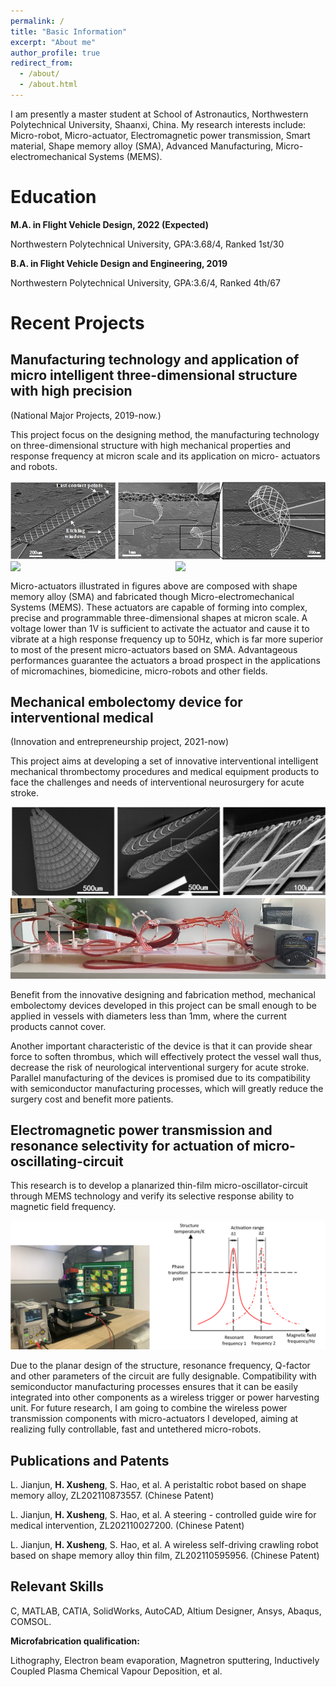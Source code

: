 ```yaml
---
permalink: /
title: "Basic Information"
excerpt: "About me"
author_profile: true
redirect_from: 
  - /about/
  - /about.html
---
```


I am presently a master student at School of Astronautics, Northwestern Polytechnical University, Shaanxi, China. My research interests include: Micro-robot, Micro-actuator, Electromagnetic power transmission, Smart material, Shape memory alloy (SMA), Advanced Manufacturing, Micro-electromechanical Systems (MEMS).



# Education

**M.A. in Flight Vehicle Design, 2022 (Expected)**

Northwestern Polytechnical University, GPA:3.68/4, Ranked 1st/30

**B.A. in Flight Vehicle Design and Engineering, 2019**

Northwestern Polytechnical University, GPA:3.6/4, Ranked 4th/67





# Recent Projects

## **Manufacturing technology and application of micro intelligent three-dimensional structure with high precision**

 (National Major Projects, 2019-now.)

This project focus on the designing method, the manufacturing technology on three-dimensional structure with high mechanical properties and response frequency at micron scale and its application on micro- actuators and robots.

<img src="/images/2.png" width="640">



<br>

<img style="float: left;" src="/images/3.gif" width="240">

<img style="float: right;" src="/images/4.gif" width="240">

<br>

Micro-actuators illustrated in figures above are composed with shape memory alloy (SMA) and fabricated though Micro-electromechanical Systems (MEMS). These actuators are capable of forming into complex, precise and programmable three-dimensional shapes at micron scale. A voltage lower than 1V is sufficient to activate the actuator and cause it to vibrate at a high response frequency up to 50Hz, which is far more superior to most of the present micro-actuators based on SMA. Advantageous performances guarantee the actuators a broad prospect in the applications of micromachines, biomedicine, micro-robots and other fields.



## Mechanical embolectomy device for interventional medical

(Innovation and entrepreneurship project, 2021-now)

This project aims at developing a set of innovative interventional intelligent mechanical thrombectomy procedures and medical equipment products to face the challenges and needs of interventional neurosurgery for acute stroke.

<img src="/images/5.jpg">

<img src="/images/6.jpg">

Benefit from the innovative designing and fabrication method, mechanical embolectomy devices developed in this project can be small enough to be applied in vessels with diameters less than 1mm, where the current products cannot cover.

Another important characteristic of the device is that it can provide shear force to soften thrombus, which will effectively protect the vessel wall thus, decrease the risk of neurological interventional surgery for acute stroke. Parallel manufacturing of the devices is promised due to its compatibility with semiconductor manufacturing processes, which will greatly reduce the surgery cost and benefit more patients.



## **Electromagnetic power transmission and resonance selectivity for actuation of micro-oscillating-circuit**

This research is to develop a planarized thin-film micro-oscillator-circuit through MEMS technology and verify its selective response ability to magnetic field frequency.

<img src="/images/9.png" width="640">

Due to the planar design of the structure, resonance frequency, Q-factor and other parameters of the circuit are fully designable. Compatibility with semiconductor manufacturing processes ensures that it can be easily integrated into other components as a wireless trigger or power harvesting unit. For future research, I am going to combine the wireless power transmission components with micro-actuators I developed, aiming at realizing fully controllable, fast and untethered micro-robots.

 

## **Publications and Patents**

L. Jianjun, **H. Xusheng**, S. Hao, et al. A peristaltic robot based on shape memory alloy, ZL202110873557. (Chinese Patent)

L. Jianjun, **H. Xusheng**, S. Hao, et al. A steering - controlled guide wire for medical intervention, ZL202110027200. (Chinese Patent)

L. Jianjun, **H. Xusheng**, S. Hao, et al. A wireless self-driving crawling robot based on shape memory alloy thin film, ZL202110595956. (Chinese Patent)

 

## **Relevant Skills**

C, MATLAB, CATIA, SolidWorks, AutoCAD, Altium Designer, Ansys, Abaqus, COMSOL.

**Microfabrication qualification:**

Lithography, Electron beam evaporation, Magnetron sputtering, Inductively Coupled Plasma Chemical Vapour Deposition, et al.
